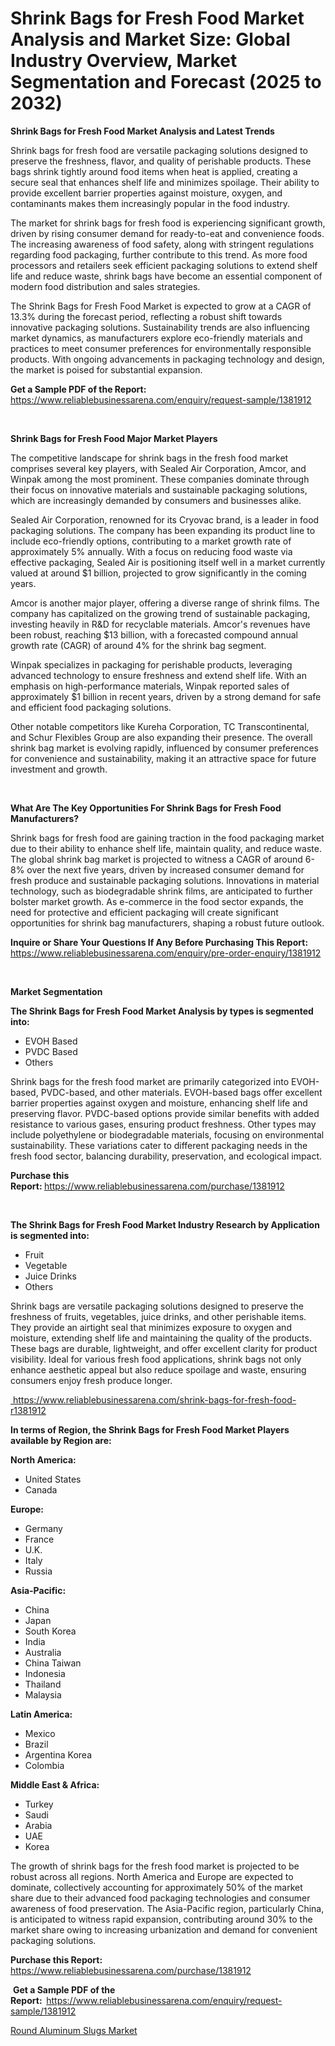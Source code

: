 <p><h1>Shrink Bags for Fresh Food Market Analysis and Market Size: Global Industry Overview, Market Segmentation and Forecast (2025 to 2032)</h1></p><p><strong>Shrink Bags for Fresh Food Market Analysis and Latest Trends</strong></p>
<p><p>Shrink bags for fresh food are versatile packaging solutions designed to preserve the freshness, flavor, and quality of perishable products. These bags shrink tightly around food items when heat is applied, creating a secure seal that enhances shelf life and minimizes spoilage. Their ability to provide excellent barrier properties against moisture, oxygen, and contaminants makes them increasingly popular in the food industry.</p><p>The market for shrink bags for fresh food is experiencing significant growth, driven by rising consumer demand for ready-to-eat and convenience foods. The increasing awareness of food safety, along with stringent regulations regarding food packaging, further contribute to this trend. As more food processors and retailers seek efficient packaging solutions to extend shelf life and reduce waste, shrink bags have become an essential component of modern food distribution and sales strategies. </p><p>The Shrink Bags for Fresh Food Market is expected to grow at a CAGR of 13.3% during the forecast period, reflecting a robust shift towards innovative packaging solutions. Sustainability trends are also influencing market dynamics, as manufacturers explore eco-friendly materials and practices to meet consumer preferences for environmentally responsible products. With ongoing advancements in packaging technology and design, the market is poised for substantial expansion.</p></p>
<p><strong>Get a Sample PDF of the Report:&nbsp;</strong> <a href="https://www.reliablebusinessarena.com/enquiry/request-sample/1381912?utm_campaign=2984&utm_medium=2&utm_source=Github&utm_content=ia&utm_term=02042025&utm_id=shrink-bags-for-fresh-food">https://www.reliablebusinessarena.com/enquiry/request-sample/1381912</a></p>
<p>&nbsp;</p>
<p><strong>Shrink Bags for Fresh Food Major Market Players</strong></p>
<p><p>The competitive landscape for shrink bags in the fresh food market comprises several key players, with Sealed Air Corporation, Amcor, and Winpak among the most prominent. These companies dominate through their focus on innovative materials and sustainable packaging solutions, which are increasingly demanded by consumers and businesses alike.</p><p>Sealed Air Corporation, renowned for its Cryovac brand, is a leader in food packaging solutions. The company has been expanding its product line to include eco-friendly options, contributing to a market growth rate of approximately 5% annually. With a focus on reducing food waste via effective packaging, Sealed Air is positioning itself well in a market currently valued at around $1 billion, projected to grow significantly in the coming years.</p><p>Amcor is another major player, offering a diverse range of shrink films. The company has capitalized on the growing trend of sustainable packaging, investing heavily in R&D for recyclable materials. Amcor's revenues have been robust, reaching $13 billion, with a forecasted compound annual growth rate (CAGR) of around 4% for the shrink bag segment. </p><p>Winpak specializes in packaging for perishable products, leveraging advanced technology to ensure freshness and extend shelf life. With an emphasis on high-performance materials, Winpak reported sales of approximately $1 billion in recent years, driven by a strong demand for safe and efficient food packaging solutions.</p><p>Other notable competitors like Kureha Corporation, TC Transcontinental, and Schur Flexibles Group are also expanding their presence. The overall shrink bag market is evolving rapidly, influenced by consumer preferences for convenience and sustainability, making it an attractive space for future investment and growth.</p></p>
<p>&nbsp;</p>
<p><strong>What Are The Key Opportunities For Shrink Bags for Fresh Food Manufacturers?</strong></p>
<p><p>Shrink bags for fresh food are gaining traction in the food packaging market due to their ability to enhance shelf life, maintain quality, and reduce waste. The global shrink bag market is projected to witness a CAGR of around 6-8% over the next five years, driven by increased consumer demand for fresh produce and sustainable packaging solutions. Innovations in material technology, such as biodegradable shrink films, are anticipated to further bolster market growth. As e-commerce in the food sector expands, the need for protective and efficient packaging will create significant opportunities for shrink bag manufacturers, shaping a robust future outlook.</p></p>
<p><strong>Inquire or Share Your Questions If Any Before Purchasing This Report:</strong> <a href="https://www.reliablebusinessarena.com/enquiry/pre-order-enquiry/1381912?utm_campaign=2984&utm_medium=2&utm_source=Github&utm_content=ia&utm_term=02042025&utm_id=shrink-bags-for-fresh-food">https://www.reliablebusinessarena.com/enquiry/pre-order-enquiry/1381912</a></p>
<p>&nbsp;</p>
<p><strong>Market Segmentation</strong></p>
<p><strong>The Shrink Bags for Fresh Food Market Analysis by types is segmented into:</strong></p>
<p><ul><li>EVOH Based</li><li>PVDC Based</li><li>Others</li></ul></p>
<p><p>Shrink bags for the fresh food market are primarily categorized into EVOH-based, PVDC-based, and other materials. EVOH-based bags offer excellent barrier properties against oxygen and moisture, enhancing shelf life and preserving flavor. PVDC-based options provide similar benefits with added resistance to various gases, ensuring product freshness. Other types may include polyethylene or biodegradable materials, focusing on environmental sustainability. These variations cater to different packaging needs in the fresh food sector, balancing durability, preservation, and ecological impact.</p></p>
<p><strong>Purchase this Report:&nbsp;</strong><a href="https://www.reliablebusinessarena.com/purchase/1381912?utm_campaign=2984&utm_medium=2&utm_source=Github&utm_content=ia&utm_term=02042025&utm_id=shrink-bags-for-fresh-food">https://www.reliablebusinessarena.com/purchase/1381912</a></p>
<p>&nbsp;</p>
<p><strong>The Shrink Bags for Fresh Food Market Industry Research by Application is segmented into:</strong></p>
<p><ul><li>Fruit</li><li>Vegetable</li><li>Juice Drinks</li><li>Others</li></ul></p>
<p><p>Shrink bags are versatile packaging solutions designed to preserve the freshness of fruits, vegetables, juice drinks, and other perishable items. They provide an airtight seal that minimizes exposure to oxygen and moisture, extending shelf life and maintaining the quality of the products. These bags are durable, lightweight, and offer excellent clarity for product visibility. Ideal for various fresh food applications, shrink bags not only enhance aesthetic appeal but also reduce spoilage and waste, ensuring consumers enjoy fresh produce longer.</p></p>
<p><a href="https://www.reliablebusinessarena.com/shrink-bags-for-fresh-food-r1381912?utm_campaign=2984&utm_medium=2&utm_source=Github&utm_content=ia&utm_term=02042025&utm_id=shrink-bags-for-fresh-food">&nbsp;https://www.reliablebusinessarena.com/shrink-bags-for-fresh-food-r1381912</a></p>
<p><strong>In terms of Region, the Shrink Bags for Fresh Food Market Players available by Region are:</strong></p>
<p>
    <p> <strong> North America: </strong>
        <ul>
            <li>United States</li>
            <li>Canada</li>
        </ul>
        </p> 
    <p> <strong> Europe: </strong>
        <ul>
            <li>Germany</li>
            <li>France</li>
            <li>U.K.</li>
            <li>Italy</li>
            <li>Russia</li>
        </ul>
        </p> 
    <p> <strong> Asia-Pacific: </strong>
        <ul>
            <li>China</li>
            <li>Japan</li>
            <li>South Korea</li>
            <li>India</li>
            <li>Australia</li>
            <li>China Taiwan</li>
            <li>Indonesia</li>
            <li>Thailand</li>
            <li>Malaysia</li>
        </ul>
        </p> 
    <p> <strong> Latin America: </strong>
        <ul>
            <li>Mexico</li>
            <li>Brazil</li>
            <li>Argentina Korea</li>
            <li>Colombia</li>
        </ul>
        </p> 
    <p> <strong> Middle East & Africa: </strong>
        <ul>
            <li>Turkey</li>
            <li>Saudi</li>
            <li>Arabia</li>
            <li>UAE</li>
            <li>Korea</li>
        </ul>
    </p>
    </p>
<p><p>The growth of shrink bags for the fresh food market is projected to be robust across all regions. North America and Europe are expected to dominate, collectively accounting for approximately 50% of the market share due to their advanced food packaging technologies and consumer awareness of food preservation. The Asia-Pacific region, particularly China, is anticipated to witness rapid expansion, contributing around 30% to the market share owing to increasing urbanization and demand for convenient packaging solutions.</p></p>
<p><strong>Purchase this Report: </strong><a href="https://www.reliablebusinessarena.com/purchase/1381912?utm_campaign=2984&utm_medium=2&utm_source=Github&utm_content=ia&utm_term=02042025&utm_id=shrink-bags-for-fresh-food">https://www.reliablebusinessarena.com/purchase/1381912</a></p>
<p>&nbsp;<strong>Get a Sample PDF of the Report:&nbsp;&nbsp;</strong><a href="https://www.reliablebusinessarena.com/enquiry/request-sample/1381912?utm_campaign=2984&utm_medium=2&utm_source=Github&utm_content=ia&utm_term=02042025&utm_id=shrink-bags-for-fresh-food">https://www.reliablebusinessarena.com/enquiry/request-sample/1381912</a></p>
<p><strong></strong></p>
<p><p><a href="https://github.com/supicweg/Market-Research-Report-List-1/blob/main/round-aluminum-slugs-market.md?utm_campaign=2984&utm_medium=2&utm_source=Github&utm_content=ia&utm_term=02042025&utm_id=shrink-bags-for-fresh-food">Round Aluminum Slugs Market</a></p></p>